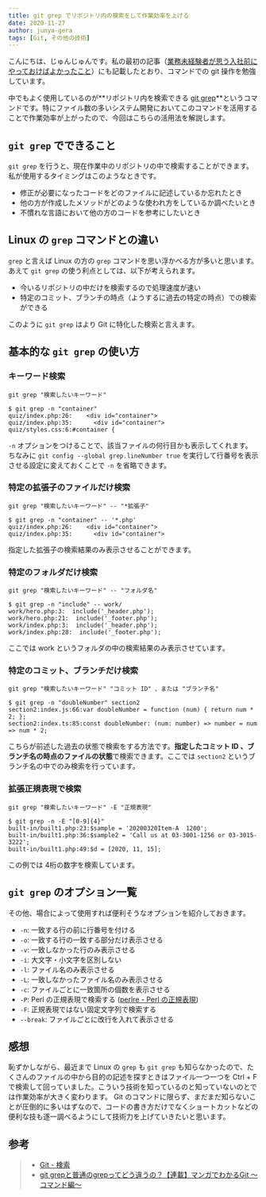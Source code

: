 ```yaml
---
title: git grep でリポジトリ内の検索をして作業効率を上げる
date: 2020-11-27
author: junya-gera
tags: [Git, その他の技術]
---
```


こんにちは、じゅんじゅんです。私の最初の記事（[業務未経験者が思う入社前にやっておけばよかったこと](https://mseeeen.msen.jp/inexperienced-people-should-done/)）にも記載したとおり、コマンドでの git 操作を勉強しています。

中でもよく使用しているのが**リポジトリ内を検索できる [git grep](https://git-scm.com/docs/git-grep)**というコマンドです。特にファイル数の多いシステム開発においてこのコマンドを活用することで作業効率が上がったので、今回はこちらの活用法を解説します。

## `git grep` でできること
`git grep` を行うと、現在作業中のリポジトリの中で検索することができます。私が使用するタイミングはこのようなときです。

- 修正が必要になったコードをどのファイルに記述しているか忘れたとき
- 他の方が作成したメソッドがどのような使われ方をしているか調べたいとき
- 不慣れな言語において他の方のコードを参考にしたいとき

## Linux の `grep` コマンドとの違い
`grep` と言えば Linux の方の `grep` コマンドを思い浮かべる方が多いと思います。あえて `git grep` の使う利点としては、以下が考えられます。

- 今いるリポジトリの中だけを検索するので処理速度が速い
- 特定のコミット、ブランチの時点（ようするに過去の特定の時点）での検索ができる

このように `git grep` はより Git に特化した検索と言えます。

## 基本的な `git grep` の使い方
### キーワード検索
`git grep "検索したいキーワード"`

```
$ git grep -n "container"
quiz/index.php:26:    <div id="container">
quiz/index.php:35:      <div id="container">
quiz/styles.css:6:#container {
```
`-n` オプションをつけることで、該当ファイルの何行目かも表示してくれます。
ちなみに `git config --global grep.lineNumber true` を実行して行番号を表示させる設定に変えておくことで `-n` を省略できます。

### 特定の拡張子のファイルだけ検索
`git grep "検索したいキーワード" -- "*拡張子"`

```
$ git grep -n "container" -- '*.php'
quiz/index.php:26:    <div id="container">
quiz/index.php:35:      <div id="container">
```

指定した拡張子の検索結果のみ表示させることができます。

### 特定のフォルダだけ検索
`git grep "検索したいキーワード" -- "フォルダ名"`

```
$ git grep -n "include" -- work/
work/hero.php:3:  include('_header.php');
work/hero.php:21:  include('_footer.php');
work/index.php:3:  include('_header.php');
work/index.php:28:  include('_footer.php');
```

ここでは work というフォルダの中の検索結果のみ表示させています。

### 特定のコミット、ブランチだけ検索
`git grep "検索したいキーワード" "コミット ID" 、または "ブランチ名"`

```
$ git grep -n "doubleNumber" section2
section2:index.js:66:var doubleNumber = function (num) { return num * 2; };
section2:index.ts:85:const doubleNumber: (num: number) => number = num => num * 2;
```

こちらが前述した過去の状態で検索をする方法です。**指定したコミット ID 、ブランチ名の時点のファイルの状態**で検索できます。ここでは `section2` というブランチ名の中でのみ検索を行っています。

### 拡張正規表現で検索
`git grep "検索したいキーワード" -E "正規表現"`

```
$ git grep -n -E "[0-9]{4}"
built-in/built1.php:23:$sample = '20200320Item-A  1200';
built-in/built1.php:36:$sample2 = 'Call us at 03-3001-1256 or 03-3015-3222';
built-in/built1.php:49:$d = [2020, 11, 15];
```

この例では 4桁の数字を検索しています。

## `git grep` のオプション一覧

その他、場合によって使用すれば便利そうなオプションを紹介しておきます。

- `-n`: 一致する行の前に行番号を付ける
- `-o`: 一致する行の一致する部分だけ表示させる
- `-v`: 一致しなかった行のみ表示させる
- `-i`: 大文字・小文字を区別しない
- `-l`: ファイル名のみ表示させる
- `-L`: 一致しなかったファイル名のみ表示させる
- `-c`: ファイルごとに一致箇所の個数を表示させる
- `-P`: Perl の正規表現で検索する ([perlre - Perl の正規表現](http://perldoc.jp/docs/perl/5.18.1/perlre.pod))
- `-F`: 正規表現ではない固定文字列で検索する 
- `--break`: ファイルごとに改行を入れて表示させる

## 感想
恥ずかしながら、最近まで Linux の `grep` も `git grep` も知らなかったので、たくさんのファイルの中から目的の記述を探すときはファイル一つ一つを Ctrl + F で検索して回っていました。こういう技術を知っているのと知っていないのとでは作業効率が大きく変わります。 Git のコマンドに限らず、まだまだ知らないことが圧倒的に多いはずなので、コードの書き方だけでなくショートカットなどの便利な技も逐一調べるようにして技術力を上げていきたいと思います。

## 参考
> - [Git - 検索](https://git-scm.com/book/ja/v2/Git-%E3%81%AE%E3%81%95%E3%81%BE%E3%81%96%E3%81%BE%E3%81%AA%E3%83%84%E3%83%BC%E3%83%AB-%E6%A4%9C%E7%B4%A2)
> - [git grepと普通のgrepってどう違うの？【連載】マンガでわかるGit ～コマンド編～
](https://www.r-staffing.co.jp/engineer/entry/20200605_1)

